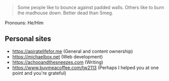 > Some people like to bounce against padded walls. Others like to burn the madhouse down. Better dead than Smeg. 

Pronouns: He/Him

## Personal sites
* https://apiratelifefor.me (General and content ownership)
* https://michaelbox.net (Web development)
* https://achooandthesneezes.com (Writing)
* https://www.buymeacoffee.com/tw2113 (Perhaps I helped you at one point and you're grateful)

<!--
**tw2113/tw2113** is a ✨ _special_ ✨ repository because its `README.md` (this file) appears on your GitHub profile.

Here are some ideas to get you started:

- 🔭 I’m currently working on ...
- 🌱 I’m currently learning ...
- 👯 I’m looking to collaborate on ...
- 🤔 I’m looking for help with ...
- 💬 Ask me about ...
- 📫 How to reach me: ...
- 😄 Pronouns: ...
- ⚡ Fun fact: ...
-->
